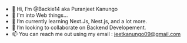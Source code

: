 - 👋 Hi, I’m @Backie14 aka Puranjeet Kanungo
- 👀 I'm into Web things...
- 🌱 I’m currently learning Next.Js, Nest.js, and a lot more.
- 💞️ I’m looking to collaborate on Backend Developement.
- 📫 You can reach me out using my email : jeetkanungo09@gmail.com

<!---
Backie14/Backie14 is a ✨ special ✨ repository because its `README.md` (this file) appears on your GitHub profile.
You can click the Preview link to take a look at your changes.
--->
